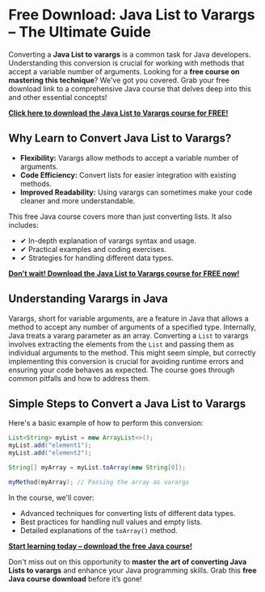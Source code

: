 # Free Download: Java List to Varargs – The Ultimate Guide

Converting a **Java List to varargs** is a common task for Java developers. Understanding this conversion is crucial for working with methods that accept a variable number of arguments. Looking for a **free course on mastering this technique**? We've got you covered. Grab your free download link to a comprehensive Java course that delves deep into this and other essential concepts!

[**Click here to download the Java List to Varargs course for FREE!**](https://udemywork.com/java-list-to-varargs)

## Why Learn to Convert Java List to Varargs?

*   **Flexibility:** Varargs allow methods to accept a variable number of arguments.
*   **Code Efficiency:** Convert lists for easier integration with existing methods.
*   **Improved Readability:** Using varargs can sometimes make your code cleaner and more understandable.

This free Java course covers more than just converting lists. It also includes:

*   ✔ In-depth explanation of varargs syntax and usage.
*   ✔ Practical examples and coding exercises.
*   ✔ Strategies for handling different data types.

[**Don't wait! Download the Java List to Varargs course for FREE now!**](https://udemywork.com/java-list-to-varargs)

## Understanding Varargs in Java

Varargs, short for variable arguments, are a feature in Java that allows a method to accept any number of arguments of a specified type. Internally, Java treats a vararg parameter as an array. Converting a `List` to varargs involves extracting the elements from the `List` and passing them as individual arguments to the method. This might seem simple, but correctly implementing this conversion is crucial for avoiding runtime errors and ensuring your code behaves as expected. The course goes through common pitfalls and how to address them.

## Simple Steps to Convert a Java List to Varargs

Here's a basic example of how to perform this conversion:

```java
List<String> myList = new ArrayList<>();
myList.add("element1");
myList.add("element2");

String[] myArray = myList.toArray(new String[0]);

myMethod(myArray); // Passing the array as varargs
```

In the course, we'll cover:

*   Advanced techniques for converting lists of different data types.
*   Best practices for handling null values and empty lists.
*   Detailed explanations of the `toArray()` method.

[**Start learning today – download the free Java course!**](https://udemywork.com/java-list-to-varargs)

Don't miss out on this opportunity to **master the art of converting Java Lists to varargs** and enhance your Java programming skills. Grab this **free Java course download** before it’s gone!

